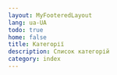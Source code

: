 ```yaml
---
layout: MyFooteredLayout
lang: ua-UA
todo: true
home: false
title: Категорії
description: Список категорій
category: index
---
```


<MyPosts />
